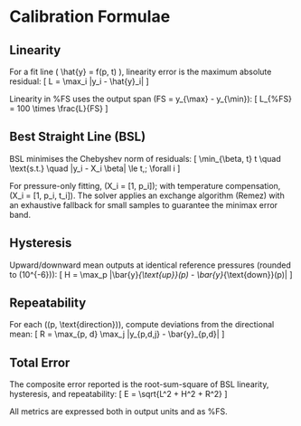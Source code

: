 # Calibration Formulae

## Linearity

For a fit line \( \hat{y} = f(p, t) \), linearity error is the maximum absolute residual:
\[
L = \max_i |y_i - \hat{y}_i|
\]

Linearity in %FS uses the output span \(FS = y_{\max} - y_{\min}\):
\[
L_{\%FS} = 100 \times \frac{L}{FS}
\]

## Best Straight Line (BSL)

BSL minimises the Chebyshev norm of residuals:
\[
\min_{\beta, t} t \quad \text{s.t.} \quad |y_i - X_i \beta| \le t,\; \forall i
\]

For pressure-only fitting, \(X_i = [1, p_i]\); with temperature compensation, \(X_i = [1, p_i, t_i]\). The solver applies an exchange algorithm (Remez) with an exhaustive fallback for small samples to guarantee the minimax error band.

## Hysteresis

Upward/downward mean outputs at identical reference pressures (rounded to \(10^{-6}\)):
\[
H = \max_p |\bar{y}_{\text{up}}(p) - \bar{y}_{\text{down}}(p)|
\]

## Repeatability

For each \((p, \text{direction})\), compute deviations from the directional mean:
\[
R = \max_{p, d} \max_j |y_{p,d,j} - \bar{y}_{p,d}|
\]

## Total Error

The composite error reported is the root-sum-square of BSL linearity, hysteresis, and repeatability:
\[
E = \sqrt{L^2 + H^2 + R^2}
\]

All metrics are expressed both in output units and as %FS.
